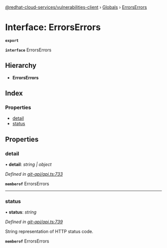 [@redhat-cloud-services/vulnerabilities-client](../README.md) › [Globals](../globals.md) › [ErrorsErrors](errorserrors.md)

# Interface: ErrorsErrors

**`export`** 

**`interface`** ErrorsErrors

## Hierarchy

* **ErrorsErrors**

## Index

### Properties

* [detail](errorserrors.md#detail)
* [status](errorserrors.md#status)

## Properties

###  detail

• **detail**: *string | object*

*Defined in [git-api/api.ts:733](https://github.com/RedHatInsights/javascript-clients/blob/master/packages/vulnerabilities/git-api/api.ts#L733)*

**`memberof`** ErrorsErrors

___

###  status

• **status**: *string*

*Defined in [git-api/api.ts:739](https://github.com/RedHatInsights/javascript-clients/blob/master/packages/vulnerabilities/git-api/api.ts#L739)*

String representation of HTTP status code.

**`memberof`** ErrorsErrors
